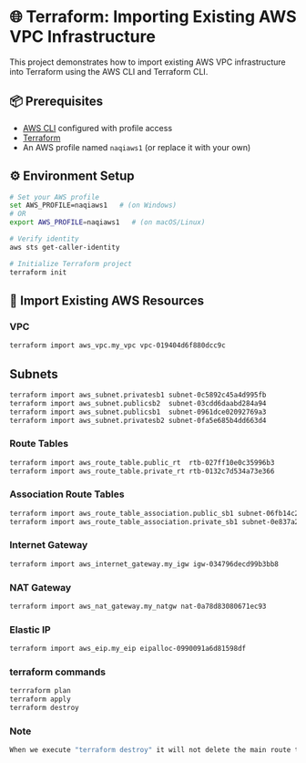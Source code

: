 
# 🌐 Terraform: Importing Existing AWS VPC Infrastructure

This project demonstrates how to import existing AWS VPC infrastructure into Terraform using the AWS CLI and Terraform CLI.

## 📦 Prerequisites

- [AWS CLI](https://docs.aws.amazon.com/cli/latest/userguide/install-cliv2.html) configured with profile access
- [Terraform](https://www.terraform.io/downloads)
- An AWS profile named `naqiaws1` (or replace it with your own)

## ⚙️ Environment Setup

```bash
# Set your AWS profile
set AWS_PROFILE=naqiaws1   # (on Windows)
# OR
export AWS_PROFILE=naqiaws1   # (on macOS/Linux)

# Verify identity
aws sts get-caller-identity

# Initialize Terraform project
terraform init
```

## 📅 Import Existing AWS Resources

### VPC

```bash
terraform import aws_vpc.my_vpc vpc-019404d6f880dcc9c
```

## Subnets
```bash
terraform import aws_subnet.privatesb1 subnet-0c5892c45a4d995fb
terraform import aws_subnet.publicsb2  subnet-03cdd6daabd284a94
terraform import aws_subnet.publicsb1  subnet-0961dce02092769a3
terraform import aws_subnet.privatesb2 subnet-0fa5e685b4dd663d4
```

### Route Tables

```bash
terraform import aws_route_table.public_rt  rtb-027ff10e0c35996b3
terraform import aws_route_table.private_rt rtb-0132c7d534a73e366
```
### Association Route Tables

```bash
terraform import aws_route_table_association.public_sb1 subnet-06fb14c27e6996d2a/rtb-01794a466cfce8d9c
terraform import aws_route_table_association.private_sb1 subnet-0e837a21012310b1c/rtb-093c7cf4b3d419468
```

### Internet Gateway

```bash
terraform import aws_internet_gateway.my_igw igw-034796decd99b3bb8
```
### NAT Gateway

```bash
terraform import aws_nat_gateway.my_natgw nat-0a78d83080671ec93
```
### Elastic IP

```bash
terraform import aws_eip.my_eip eipalloc-0990091a6d81598df
```
### terraform commands
```bash
terrraform plan
terraform apply
terraform destroy
```
### Note 
```bash
When we execute "terraform destroy" it will not delete the main route table. We have to go to console and directly delete the my_vpc.


